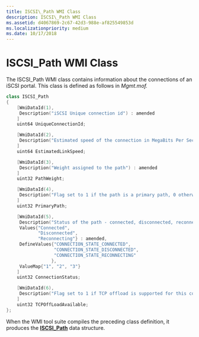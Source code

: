 ```yaml
---
title: ISCSI\_Path WMI Class
description: ISCSI\_Path WMI Class
ms.assetid: d4067869-2c67-42d3-988e-af825549853d
ms.localizationpriority: medium
ms.date: 10/17/2018
---
```


# ISCSI\_Path WMI Class


The ISCSI\_Path WMI class contains information about the connections of an iSCSI portal. This class is defined as follows in *Mgmt.mof.*

```cpp
class ISCSI_Path
{
    [WmiDataId(1),
     Description("iSCSI Unique connection id") : amended
    ]
    uint64 UniqueConnectionId;

    [WmiDataId(2),
     Description("Estimated speed of the connection in MegaBits Per Second") : amended
    ]
    uint64 EstimatedLinkSpeed;

    [WmiDataId(3),
     Description("Weight assigned to the path") : amended
    ]
    uint32 PathWeight;

    [WmiDataId(4),
     Description("Flag set to 1 if the path is a primary path, 0 otherwise.") : amended
    ]
    uint32 PrimaryPath;

    [WmiDataId(5),
     Description("Status of the path - connected, disconnected, reconnecting") : amended,
     Values{"Connected",
            "Disconnected",
            "Reconnecting"} : amended,
     DefineValues{"CONNECTION_STATE_CONNECTED",
                  "CONNECTION_STATE_DISCONNECTED",
                  "CONNECTION_STATE_RECONNECTING"
                 },
     ValueMap{"1", "2", "3"}
    ]
    uint32 ConnectionStatus;

    [WmiDataId(6),
     Description("Flag set to 1 if TCP offload is supported for this connection, 0 otherwise.") : amended
    ]
    uint32 TCPOffLoadAvailable;
};
```

When the WMI tool suite compiles the preceding class definition, it produces the [**ISCSI\_Path**](/windows-hardware/drivers/ddi/iscsimgt/ns-iscsimgt-_iscsi_path) data structure.

 

